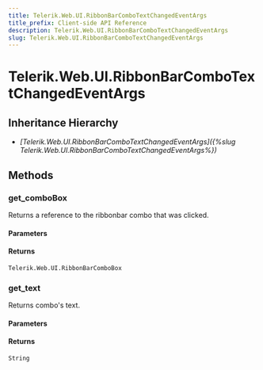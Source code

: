 ```yaml
---
title: Telerik.Web.UI.RibbonBarComboTextChangedEventArgs
title_prefix: Client-side API Reference
description: Telerik.Web.UI.RibbonBarComboTextChangedEventArgs
slug: Telerik.Web.UI.RibbonBarComboTextChangedEventArgs
---
```


# Telerik.Web.UI.RibbonBarComboTextChangedEventArgs

## Inheritance Hierarchy

* *[Telerik.Web.UI.RibbonBarComboTextChangedEventArgs]({%slug Telerik.Web.UI.RibbonBarComboTextChangedEventArgs%})*


## Methods

### get_comboBox

Returns a reference to the ribbonbar combo that was clicked.

#### Parameters

#### Returns

`Telerik.Web.UI.RibbonBarComboBox` 

### get_text

Returns combo's text. 

#### Parameters

#### Returns

`String`

